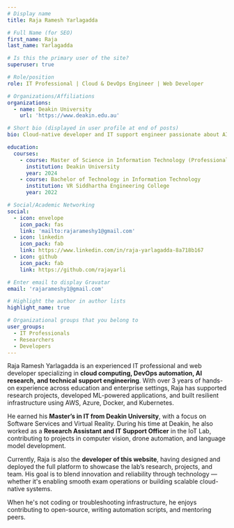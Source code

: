 ```yaml
---
# Display name
title: Raja Ramesh Yarlagadda

# Full Name (for SEO)
first_name: Raja  
last_name: Yarlagadda

# Is this the primary user of the site?
superuser: true

# Role/position
role: IT Professional | Cloud & DevOps Engineer | Web Developer

# Organizations/Affiliations
organizations:
  - name: Deakin University
    url: 'https://www.deakin.edu.au'

# Short bio (displayed in user profile at end of posts)
bio: Cloud-native developer and IT support engineer passionate about AI, automation, and building scalable systems.

education:
  courses:
    - course: Master of Science in Information Technology (Professional)
      institution: Deakin University
      year: 2024
    - course: Bachelor of Technology in Information Technology
      institution: VR Siddhartha Engineering College
      year: 2022

# Social/Academic Networking
social:
  - icon: envelope
    icon_pack: fas
    link: 'mailto:rajarameshy1@gmail.com'
  - icon: linkedin
    icon_pack: fab
    link: https://www.linkedin.com/in/raja-yarlagadda-8a718b167
  - icon: github
    icon_pack: fab
    link: https://github.com/rajayarli

# Enter email to display Gravatar
email: 'rajarameshy1@gmail.com'

# Highlight the author in author lists
highlight_name: true

# Organizational groups that you belong to
user_groups:
  - IT Professionals
  - Researchers
  - Developers
---
```

Raja Ramesh Yarlagadda is an experienced IT professional and web developer specializing in **cloud computing, DevOps automation, AI research, and technical support engineering**. With over 3 years of hands-on experience across education and enterprise settings, Raja has supported research projects, developed ML-powered applications, and built resilient infrastructure using AWS, Azure, Docker, and Kubernetes.

He earned his **Master’s in IT from Deakin University**, with a focus on Software Services and Virtual Reality. During his time at Deakin, he also worked as a **Research Assistant and IT Support Officer** in the IoT Lab, contributing to projects in computer vision, drone automation, and language model development.

Currently, Raja is also the **developer of this website**, having designed and deployed the full platform to showcase the lab’s research, projects, and team. His goal is to blend innovation and reliability through technology — whether it's enabling smooth exam operations or building scalable cloud-native systems.

When he's not coding or troubleshooting infrastructure, he enjoys contributing to open-source, writing automation scripts, and mentoring peers.
